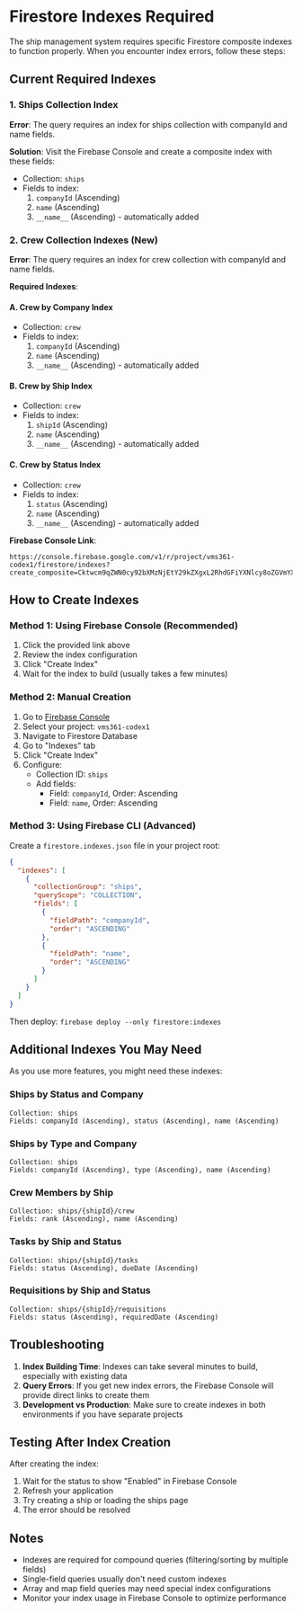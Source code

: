 # Firestore Indexes Required

The ship management system requires specific Firestore composite indexes to function properly. When you encounter index errors, follow these steps:

## Current Required Indexes

### 1. Ships Collection Index
**Error**: The query requires an index for ships collection with companyId and name fields.

**Solution**: Visit the Firebase Console and create a composite index with these fields:
- Collection: `ships`
- Fields to index:
  1. `companyId` (Ascending)
  2. `name` (Ascending)
  3. `__name__` (Ascending) - automatically added

### 2. Crew Collection Indexes (New)
**Error**: The query requires an index for crew collection with companyId and name fields.

**Required Indexes**:

#### A. Crew by Company Index
- Collection: `crew`
- Fields to index:
  1. `companyId` (Ascending)
  2. `name` (Ascending)
  3. `__name__` (Ascending) - automatically added

#### B. Crew by Ship Index
- Collection: `crew`
- Fields to index:
  1. `shipId` (Ascending)
  2. `name` (Ascending)
  3. `__name__` (Ascending) - automatically added

#### C. Crew by Status Index
- Collection: `crew`
- Fields to index:
  1. `status` (Ascending)
  2. `name` (Ascending)
  3. `__name__` (Ascending) - automatically added

**Firebase Console Link**: 
```
https://console.firebase.google.com/v1/r/project/vms361-codex1/firestore/indexes?create_composite=Cktwcm9qZWN0cy92bXMzNjEtY29kZXgxL2RhdGFiYXNlcy8oZGVmYXVsdCkvY29sbGVjdGlvbkdyb3Vwcy9zaGlwcy9pbmRleGVzL18QARoNCgljb21wYW55SWQQARoICgRuYW1lEAEaDAoIX19uYW1lX18QAQ
```

## How to Create Indexes

### Method 1: Using Firebase Console (Recommended)
1. Click the provided link above
2. Review the index configuration
3. Click "Create Index"
4. Wait for the index to build (usually takes a few minutes)

### Method 2: Manual Creation
1. Go to [Firebase Console](https://console.firebase.google.com)
2. Select your project: `vms361-codex1`
3. Navigate to Firestore Database
4. Go to "Indexes" tab
5. Click "Create Index"
6. Configure:
   - Collection ID: `ships`
   - Add fields:
     - Field: `companyId`, Order: Ascending
     - Field: `name`, Order: Ascending

### Method 3: Using Firebase CLI (Advanced)
Create a `firestore.indexes.json` file in your project root:

```json
{
  "indexes": [
    {
      "collectionGroup": "ships",
      "queryScope": "COLLECTION",
      "fields": [
        {
          "fieldPath": "companyId",
          "order": "ASCENDING"
        },
        {
          "fieldPath": "name",
          "order": "ASCENDING"
        }
      ]
    }
  ]
}
```

Then deploy: `firebase deploy --only firestore:indexes`

## Additional Indexes You May Need

As you use more features, you might need these indexes:

### Ships by Status and Company
```
Collection: ships
Fields: companyId (Ascending), status (Ascending), name (Ascending)
```

### Ships by Type and Company  
```
Collection: ships
Fields: companyId (Ascending), type (Ascending), name (Ascending)
```

### Crew Members by Ship
```
Collection: ships/{shipId}/crew
Fields: rank (Ascending), name (Ascending)
```

### Tasks by Ship and Status
```
Collection: ships/{shipId}/tasks
Fields: status (Ascending), dueDate (Ascending)
```

### Requisitions by Ship and Status
```
Collection: ships/{shipId}/requisitions  
Fields: status (Ascending), requiredDate (Ascending)
```

## Troubleshooting

1. **Index Building Time**: Indexes can take several minutes to build, especially with existing data
2. **Query Errors**: If you get new index errors, the Firebase Console will provide direct links to create them
3. **Development vs Production**: Make sure to create indexes in both environments if you have separate projects

## Testing After Index Creation

After creating the index:
1. Wait for the status to show "Enabled" in Firebase Console
2. Refresh your application
3. Try creating a ship or loading the ships page
4. The error should be resolved

## Notes

- Indexes are required for compound queries (filtering/sorting by multiple fields)
- Single-field queries usually don't need custom indexes
- Array and map field queries may need special index configurations
- Monitor your index usage in Firebase Console to optimize performance
